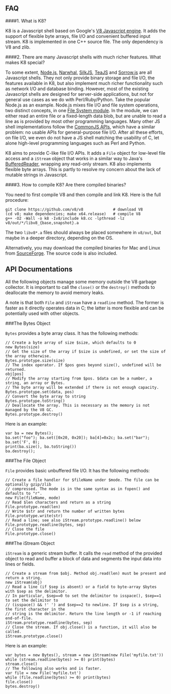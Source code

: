 FAQ
---

####1. What is K8?

K8 is a Javascript shell based on Google's [V8 Javascript engine][1]. It adds
the support of flexible byte arrays, file I/O and convenient buffered input
stream. K8 is implemented in one C++ source file. The only dependency is V8 and
zlib.

####2. There are many Javascript shells with much richer features. What makes K8 special?

To some extent, [Node.js][2], [Narwhal][3], [SilkJS][4], [TeaJS][5] and
[Sorrow.js][6] are all Javascript shells. They not only provide binary storage
and file I/O, the features available in K8, but also implement much richer
functionality such as network I/O and database binding. However, most of the
existing Javascript shells are designed for server-side applications, but not
for general use cases as we do with Perl/Ruby/Python.  Take the popular Node.js
as an example. Node.js mixes file I/O and file system operations, two distinct
concepts, in one [File System module][7].  In the module, we can either read an
entire file or a fixed-length data blob, but are unable to read a line as is
provided by most other programming languages. Many other JS shell
implementations follow the [CommonJS APIs][9], which have a similar problem: no
usable APIs for general-purpose file I/O. After all these efforts, on file I/O,
we even do not have a JS shell matching the usability of C, let alone
high-level programming languages such as Perl and Python.

K8 aims to provide C-like file I/O APIs. It adds a `File` object for low-level
file access and a `iStream` object that works in a similar way to Java's
[BufferedReader][10], wrapping any read-only stream. K8 also implements
flexible byte arrays. This is partly to resolve my concern about the lack of
mutable strings in Javascript.

####3. How to compile K8? Are there compiled binaries?

You need to first compile V8 and then compile and link K8. Here is the full procedure:

	git clone https://github.com/v8/v8             # download V8
	(cd v8; make dependencies; make x64.release)   # compile V8
	g++ -O2 -Wall -o k8 -Iv8/include k8.cc -lpthread -lz v8/out/*/libv8_{base,snapshot}.a

The two `libv8*.a` files should always be placed somewhere in `v8/out`, but
maybe in a deeper directory, depending on the OS.

Alternatively, you may download the compiled binaries for Mac and Linux from
[SourceForge][11]. The source code is also included.


API Documentations
------------------

All the following objects manage some memory outside the V8 garbage collector.
It is important to call the `close()` or the `destroy()` methods to deallocate
the memory to avoid memory leaks.

A note is that both `File` and `iStream` have a `readline` method. The former
is faster as it directly operates data in C; the latter is more flexible and
can be potentially used with other objects.

###The Bytes Object

`Bytes` provides a byte array class. It has the following methods:

    // Create a byte array of size $size, which defaults to 0
    new Bytes(size)
	// Get the size of the array if $size is undefined, or set the size of the array otherwise.
	Bytes.prototype.size(size)
	// The index operator. If $pos goes beyond size(), undefined will be returned.
	obj[pos]
	// Modify the array starting from $pos. $data can be a number, a string, an array or Bytes.
	// The byte array will be extended if there is not enough capacity.
    Bytes.prototype.set(data, pos)
	// Convert the byte array to string
	Bytes.prototype.toString()
	// Deallocate the array. This is necessary as the memory is not managed by the V8 GC.
	Bytes.prototype.destroy()

Here is an example:

    var ba = new Bytes();
	ba.set("foo"); ba.set([0x20, 0x20]); ba[4]=0x2c; ba.set("bar"); ba.set('F', 0);
	print(ba.size(), ba.toString())
	ba.destroy();

###The File Object

`File` provides basic unbuffered file I/O. It has the following methods:

	// Create a file handler for $fileName under $mode. The file can be optionally gzip/zlib
	// compressed. The mode is in the same syntax as in fopen() and defaults to "r".
	new File(fileName, mode)
	// Read $len characters and return as a string
	File.prototype.read(len)
	// Write $str and return the number of written bytes
	File.prototype.write(str)
	// Read a line; see also iStream.prototype.readline() below
	File.prototype.readline(bytes, sep)
	// Close the file
	File.prototype.close()

###The iStream Object

`iStream` is a generic stream buffer. It calls the `read` method of the
provided object to read and buffer a block of data and segments the input data
into lines or fields.

	// Create a stream from $obj. Method obj.read(len) must be present and return a string.
	new iStream(obj)
	// Read a line (if $sep is absent) or a field to byte-array $bytes with $sep as the delimitor.
	// In particular, $sep==0 to set the delimitor to isspace(), $sep==1 to set the delimitor to
	// (isspace() && !' ') and $sep==2 to newline. If $sep is a string, the first character in the
	// string is the delimitor. Return the line length or -1 if reaching end-of-file.
	iStream.prototype.readline(bytes, sep)
	// Close the stream. If obj.close() is a function, it will also be called.
	iStream.prototype.close()

Here is an example:

	var bytes = new Bytes(), stream = new iStream(new File('myfile.txt'))
	while (stream.readline(bytes) >= 0) print(bytes)
	stream.close()
	// The following also works and is faster.
	var file = new File('myfile.txt')
	while (file.readline(bytes) >= 0) print(bytes)
	file.close()
	bytes.destroy()


[1]: http://code.google.com/p/v8/
[2]: http://nodejs.org/
[3]: https://github.com/tlrobinson/narwhal
[4]: http://silkjs.net/
[5]: http://code.google.com/p/teajs/
[6]: https://github.com/samlecuyer/sorrow.js
[7]: http://nodejs.org/api/fs.html
[8]: http://nodejs.org/api/stream.html
[9]: http://www.commonjs.org/specs/
[10]: http://docs.oracle.com/javase/6/docs/api/java/io/BufferedReader.html
[11]: https://sourceforge.net/projects/k8-shell/files/
